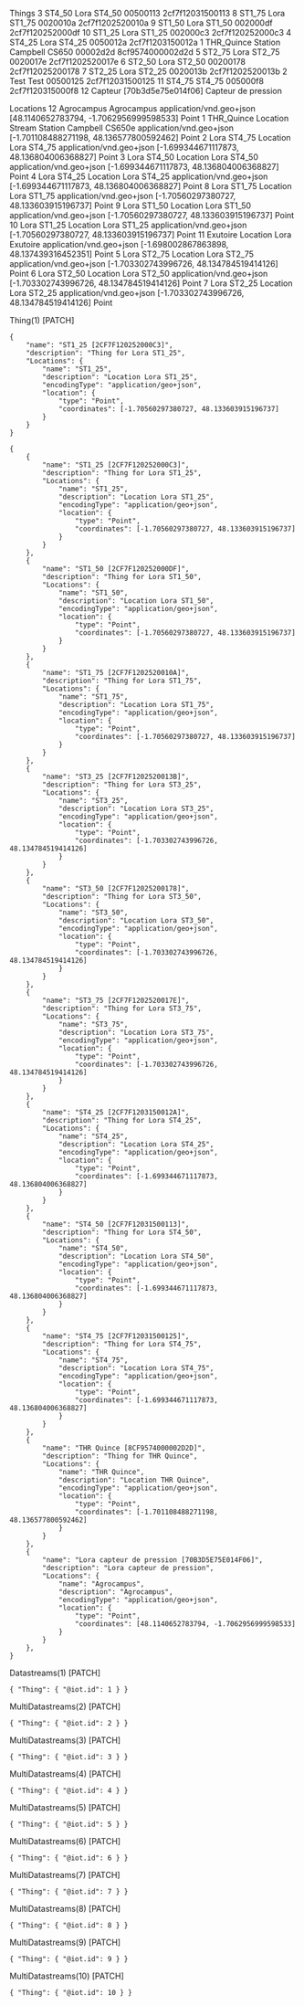 Things 
3	ST4_50	Lora ST4_50	00500113	2cf7f12031500113
8	ST1_75	Lora ST1_75	0020010a	2cf7f1202520010a
9	ST1_50	Lora ST1_50	002000df	2cf7f120252000df
10	ST1_25	Lora ST1_25	002000c3	2cf7f120252000c3
4	ST4_25	Lora ST4_25	0050012a	2cf7f1203150012a
1	THR_Quince	Station Campbell CS650	00002d2d	8cf9574000002d2d
5	ST2_75	Lora ST2_75	0020017e	2cf7f1202520017e
6	ST2_50	Lora ST2_50	00200178	2cf7f12025200178
7	ST2_25	Lora ST2_25	0020013b	2cf7f1202520013b
2	Test	Test	00500125	2cf7f12031500125
11	ST4_75	ST4_75	005000f8	2cf7f120315000f8
12	Capteur [70b3d5e75e014f06]	Capteur de pression		

Locations
12	Agrocampus	Agrocampus	application/vnd.geo+json	[48.1140652783794, -1.7062956999598533]	Point
1	THR_Quince	Location Stream Station Campbell CS650e	application/vnd.geo+json	[-1.701108488271198, 48.136577800592462]	Point
2	Lora ST4_75	Location Lora ST4_75	application/vnd.geo+json	[-1.699344671117873, 48.136804006368827]	Point
3	Lora ST4_50	Location Lora ST4_50	application/vnd.geo+json	[-1.699344671117873, 48.136804006368827]	Point
4	Lora ST4_25	Location Lora ST4_25	application/vnd.geo+json	[-1.699344671117873, 48.136804006368827]	Point
8	Lora ST1_75	Location Lora ST1_75	application/vnd.geo+json	[-1.70560297380727, 48.133603915196737]	Point
9	Lora ST1_50	Location Lora ST1_50	application/vnd.geo+json	[-1.70560297380727, 48.133603915196737]	Point
10	Lora ST1_25	Location Lora ST1_25	application/vnd.geo+json	[-1.70560297380727, 48.133603915196737]	Point
11	Exutoire	Location Lora Exutoire	application/vnd.geo+json	[-1.698002867863898, 48.137439316452351]	Point
5	Lora ST2_75	Location Lora ST2_75	application/vnd.geo+json	[-1.703302743996726, 48.134784519414126]	Point
6	Lora ST2_50	Location Lora ST2_50	application/vnd.geo+json	[-1.703302743996726, 48.134784519414126]	Point
7	Lora ST2_25	Location Lora ST2_25	application/vnd.geo+json	[-1.703302743996726, 48.134784519414126]	Point


Thing(1) [PATCH]
```
{
    "name": "ST1_25 [2CF7F120252000C3]",
    "description": "Thing for Lora ST1_25",
    "Locations": {
        "name": "ST1_25",
        "description": "Location Lora ST1_25",
        "encodingType": "application/geo+json",
        "location": {
            "type": "Point",
            "coordinates": [-1.70560297380727, 48.133603915196737]
        }
    }
}
```

```
{
    {
        "name": "ST1_25 [2CF7F120252000C3]",
        "description": "Thing for Lora ST1_25",
        "Locations": {
            "name": "ST1_25",
            "description": "Location Lora ST1_25",
            "encodingType": "application/geo+json",
            "location": {
                "type": "Point",
                "coordinates": [-1.70560297380727, 48.133603915196737]
            }
        }
    },
    {
        "name": "ST1_50 [2CF7F120252000DF]",
        "description": "Thing for Lora ST1_50",
        "Locations": {
            "name": "ST1_50",
            "description": "Location Lora ST1_50",
            "encodingType": "application/geo+json",
            "location": {
                "type": "Point",
                "coordinates": [-1.70560297380727, 48.133603915196737]
            }
        }
    },
    {
        "name": "ST1_75 [2CF7F1202520010A]",
        "description": "Thing for Lora ST1_75",
        "Locations": {
            "name": "ST1_75",
            "description": "Location Lora ST1_75",
            "encodingType": "application/geo+json",
            "location": {
                "type": "Point",
                "coordinates": [-1.70560297380727, 48.133603915196737]
            }
        }
    },
    {
        "name": "ST3_25 [2CF7F1202520013B]",
        "description": "Thing for Lora ST3_25",
        "Locations": {
            "name": "ST3_25",
            "description": "Location Lora ST3_25",
            "encodingType": "application/geo+json",
            "location": {
                "type": "Point",
                "coordinates": [-1.703302743996726, 48.134784519414126]
            }
        }
    },
    {
        "name": "ST3_50 [2CF7F12025200178]",
        "description": "Thing for Lora ST3_50",
        "Locations": {
            "name": "ST3_50",
            "description": "Location Lora ST3_50",
            "encodingType": "application/geo+json",
            "location": {
                "type": "Point",
                "coordinates": [-1.703302743996726, 48.134784519414126]
            }
        }
    },
    {
        "name": "ST3_75 [2CF7F1202520017E]",
        "description": "Thing for Lora ST3_75",
        "Locations": {
            "name": "ST3_75",
            "description": "Location Lora ST3_75",
            "encodingType": "application/geo+json",
            "location": {
                "type": "Point",
                "coordinates": [-1.703302743996726, 48.134784519414126]
            }
        }
    },
    {
        "name": "ST4_25 [2CF7F1203150012A]",
        "description": "Thing for Lora ST4_25",
        "Locations": {
            "name": "ST4_25",
            "description": "Location Lora ST4_25",
            "encodingType": "application/geo+json",
            "location": {
                "type": "Point",
                "coordinates": [-1.699344671117873, 48.136804006368827]
            }
        }
    },
    {
        "name": "ST4_50 [2CF7F12031500113]",
        "description": "Thing for Lora ST4_50",
        "Locations": {
            "name": "ST4_50",
            "description": "Location Lora ST4_50",
            "encodingType": "application/geo+json",
            "location": {
                "type": "Point",
                "coordinates": [-1.699344671117873, 48.136804006368827]
            }
        }
    },
    {
        "name": "ST4_75 [2CF7F12031500125]",
        "description": "Thing for Lora ST4_75",
        "Locations": {
            "name": "ST4_75",
            "description": "Location Lora ST4_75",
            "encodingType": "application/geo+json",
            "location": {
                "type": "Point",
                "coordinates": [-1.699344671117873, 48.136804006368827]
            }
        }
    },
    {
        "name": "THR Quince [8CF9574000002D2D]",
        "description": "Thing for THR Quince",
        "Locations": {
            "name": "THR Quince",
            "description": "Location THR Quince",
            "encodingType": "application/geo+json",
            "location": {
                "type": "Point",
                "coordinates": [-1.701108488271198, 48.136577800592462]
            }
        }
    },
    {
        "name": "Lora capteur de pression [70B3D5E75E014F06]",
        "description": "Lora capteur de pression",
        "Locations": {
            "name": "Agrocampus",
            "description": "Agrocampus",
            "encodingType": "application/geo+json",
            "location": {
                "type": "Point",
                "coordinates": [48.1140652783794, -1.7062956999598533]
            }
        }
    },
}

```
Datastreams(1) [PATCH]
```
{ "Thing": { "@iot.id": 1 } }
```

MultiDatastreams(2) [PATCH]  
```
{ "Thing": { "@iot.id": 2 } }
```

MultiDatastreams(3) [PATCH]  
```
{ "Thing": { "@iot.id": 3 } }
```

MultiDatastreams(4) [PATCH]  
```
{ "Thing": { "@iot.id": 4 } }
```

MultiDatastreams(5) [PATCH]  
```
{ "Thing": { "@iot.id": 5 } }
```

MultiDatastreams(6) [PATCH]  
```
{ "Thing": { "@iot.id": 6 } }
```

MultiDatastreams(7) [PATCH]  
```
{ "Thing": { "@iot.id": 7 } }
```

MultiDatastreams(8) [PATCH]  
```
{ "Thing": { "@iot.id": 8 } }
```

MultiDatastreams(9) [PATCH]  
```
{ "Thing": { "@iot.id": 9 } }
```

MultiDatastreams(10) [PATCH]
```
{ "Thing": { "@iot.id": 10 } }
```
